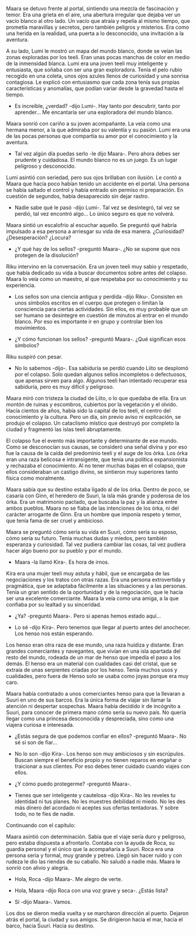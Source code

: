 Maara se detuvo frente al portal, sintiendo una mezcla de fascinación y temor. Era una grieta en el aire, una abertura irregular que dejaba ver un vacío blanco al otro lado. Un vacío que atraía y repelía al mismo tiempo, que prometía maravillas y secretos, pero también peligros y misterios. Era como una herida en la realidad, una puerta a lo desconocido, una invitación a la aventura.

A su lado, Lumi le mostró un mapa del mundo blanco, donde se veían las zonas exploradas por los teeli. Eran unas pocas manchas de color en medio de la inmensidad blanca. Lumi era una joven teeli muy inteligente y entusiasta, que soñaba con ser una gran exploradora. Tenía el pelo rubio recogido en una coleta, unos ojos azules llenos de curiosidad y una sonrisa contagiosa. Le explicó con entusiasmo que cada zona tenía sus propias características y anomalías, que podían variar desde la gravedad hasta el tiempo.

- Es increíble, ¿verdad? -dijo Lumi-. Hay tanto por descubrir, tanto por aprender… Me encantaría ser una exploradora del mundo blanco.

Maara sonrió con cariño a su joven acompañante. La veía como una hermana menor, a la que admiraba por su valentía y su pasión. Lumi era una de las pocas personas que compartía su amor por el conocimiento y la aventura.

- Tal vez algún día puedas serlo -le dijo Maara-. Pero ahora debes ser prudente y cuidadosa. El mundo blanco no es un juego. Es un lugar peligroso y desconocido.

Lumi asintió con seriedad, pero sus ojos brillaban con ilusión. Le contó a Maara que hacía poco habían tenido un accidente en el portal. Una persona se había saltado el control y había entrado sin permiso ni preparación. En cuestión de segundos, había desaparecido sin dejar rastro.

- Nadie sabe qué le pasó -dijo Lumi-. Tal vez se desintegró, tal vez se perdió, tal vez encontró algo… Lo único seguro es que no volverá.

Maara sintió un escalofrío al escuchar aquello. Se preguntó qué habría impulsado a esa persona a arriesgar su vida de esa manera. ¿Curiosidad? ¿Desesperación? ¿Locura?

- ¿Y qué hay de los sellos? -preguntó Maara-. ¿No se supone que nos protegen de la disolución?

Riku intervino en la conversación. Era un joven teeli muy sabio y respetado, que había dedicado su vida a buscar documentos sobre antes del colapso. Maara lo veía como un maestro, al que respetaba por su conocimiento y su experiencia.

- Los sellos son una ciencia antigua y perdida -dijo Riku-. Consisten en unos símbolos escritos en el cuerpo que protegen o limitan la consciencia para ciertas actividades. Sin ellos, es muy probable que un ser humano se desintegre en cuestión de minutos al entrar en el mundo blanco. Por eso es importante ir en grupo y controlar bien los movimientos.
    
- ¿Y cómo funcionan los sellos? -preguntó Maara-. ¿Qué significan esos símbolos?
    

Riku suspiró con pesar.

- No lo sabemos -dijo-. Esa sabiduría se perdió cuando Liito se desplomó por el colapso. Solo quedan algunos sellos incompletos o defectuosos, que apenas sirven para algo. Algunos teeli han intentado recuperar esa sabiduría, pero es muy difícil y peligroso.

Maara miró con tristeza la ciudad de Liito, o lo que quedaba de ella. Era un montón de ruinas y escombros, cubiertos por la vegetación y el olvido. Hacía cientos de años, había sido la capital de los teeli, el centro del conocimiento y la cultura. Pero un día, sin previo aviso ni explicación, se produjo el colapso. Un cataclismo místico que destruyó por completo la ciudad y fragmentó las islas teeli abruptamente.

El colapso fue el evento más importante y determinante de ese mundo. Como se desconocían sus causas, se consideró una señal divina y por eso fue la causa de la caída del predominio teeli y el auge de los órka. Los órka eran una raza belicosa e intransigente, que tenía una política expansionista y rechazaba el conocimiento. Al no tener muchas bajas en el colapso, que ellos consideraban un castigo divino, se sintieron muy superiores tanto física como moralmente.

Maara sabía que su destino estaba ligado al de los órka. Dentro de poco, se casaría con Ginn, el heredero de Suuri, la isla más grande y poderosa de los órka. Era un matrimonio pactado, que buscaba la paz y la alianza entre ambos pueblos. Maara no se fiaba de las intenciones de los órka, ni del carácter arrogante de Ginn. Era un hombre que imponía respeto y temor, que tenía fama de ser cruel y ambicioso.

Maara se preguntó cómo sería su vida en Suuri, cómo sería su esposo, cómo sería su futuro. Tenía muchas dudas y miedos, pero también esperanza y curiosidad. Tal vez pudiera cambiar las cosas, tal vez pudiera hacer algo bueno por su pueblo y por el mundo.

- Maara -la llamó Kira-. Es hora de irnos.

Kira era una mujer teeli muy astuta y hábil, que se encargaba de las negociaciones y los tratos con otras razas. Era una persona extrovertida y pragmática, que se adaptaba fácilmente a las situaciones y a las personas. Tenía un gran sentido de la oportunidad y de la negociación, que le hacía ser una excelente comerciante. Maara la veía como una amiga, a la que confiaba por su lealtad y su sinceridad.

- ¿Ya? -preguntó Maara-. Pero si apenas hemos estado aquí…
    
- Lo sé -dijo Kira-. Pero tenemos que llegar al puerto antes del anochecer. Los henso nos están esperando.
    

Los henso eran otra raza de ese mundo, una raza huidiza y distante. Eran grandes comerciantes y navegantes, que vivían en una isla apartada del resto del mundo, rodeada de un mar de henso que impedía el paso a los demás. El henso era un material con cualidades casi del cristal, que se extraía de unas serpientes criadas por los henso. Tenía muchos usos y cualidades, pero fuera de Henso solo se usaba como joyas porque era muy caro.

Maara había contratado a unos comerciantes henso para que la llevaran a Suuri en uno de sus barcos. Era la única forma de viajar sin llamar la atención ni despertar sospechas. Maara había decidido ir de incógnito a Suuri, para conocer de primera mano cómo sería su nuevo país. No quería llegar como una princesa desconocida y despreciada, sino como una viajera curiosa e interesada.

- ¿Estás segura de que podemos confiar en ellos? -preguntó Maara-. No sé si son de fiar…
    
- No lo son -dijo Kira-. Los henso son muy ambiciosos y sin escrúpulos. Buscan siempre el beneficio propio y no tienen reparos en engañar o traicionar a sus clientes. Por eso debes tener cuidado cuando viajes con ellos.
    
- ¿Y cómo puedo protegerme? -preguntó Maara-.
    
- Tienes que ser inteligente y cautelosa -dijo Kira-. No les reveles tu identidad ni tus planes. No les muestres debilidad ni miedo. No les des más dinero del acordado ni aceptes sus ofertas tentadoras. Y sobre todo, no te fíes de nadie.
    

Continuando con el capítulo:

Maara asintió con determinación. Sabía que el viaje sería duro y peligroso, pero estaba dispuesta a afrontarlo. Contaba con la ayuda de Roca, su guardia personal y el único que la acompañaría a Suuri. Roca era una persona seria y formal, muy grande y petreo. Llegó sin hacer ruido y con rudeza le dio las riendas de su caballo. No saludó a nadie más. Maara le sonrió con alivio y alegría.

- Hola, Roca -dijo Maara-. Me alegro de verte.
    
- Hola, Maara -dijo Roca con una voz grave y seca-. ¿Estás lista?
    
- Sí -dijo Maara-. Vamos.
    

Los dos se dieron media vuelta y se marcharon dirección al puerto. Dejaron atrás el portal, la ciudad y sus amigos. Se dirigieron hacia el mar, hacia el barco, hacia Suuri. Hacia su destino.